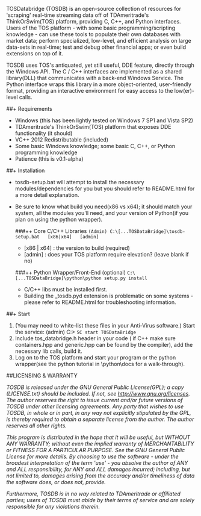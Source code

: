 TOSDatabridge (TOSDB) is an open-source collection of resources for 'scraping' real-time streaming data off of TDAmeritrade's ThinkOrSwim(TOS) platform, providing C, C++, and Python interfaces. Users of the TOS platform - with some basic programming/scripting knowledge - can use these tools to populate their own databases with market data; perform specialized, low-level, and efficient analysis on large data-sets in real-time; test and debug other financial apps; or even build extensions on top of it.

TOSDB uses TOS's antiquated, yet still useful, DDE feature, directly through the Windows API. The C / C++ interfaces are implemented as a shared library(DLL) that communicates with a back-end Windows Service. The Python interface wraps this library in a more object-oriented, user-friendly format, providing an interactive environment for easy access to the low(er)-level calls. 

##+ Requirements
- Windows (this has been lightly tested on Windows 7 SP1 and Vista SP2)
- TDAmeritrade's ThinkOrSwim(TOS) platform that exposes DDE functionality (it should)
- VC++ 2012 Redistributable (included)
- Some basic Windows knowledge; some basic C, C++, or Python programming knowledge
- Patience (this is v0.1-alpha)
  
##+ Installation
- tosdb-setup.bat will attempt to install the necessary modules/dependencies for you but you should refer to README.html for a more detail explanation.
- Be sure to know what build you need(x86 vs x64); it should match your system, all the modules you'll need, and your version of Python(if you plan on using the python wrapper).

   ###++ Core C/C++ Libraries
   `(Admin) C:\[...TOSDataBridge]\tosdb-setup.bat   [x86|x64]   [admin]`
   - [x86 | x64] : the version to build (required)
   - [admin] : does your TOS platform require elevation? (leave blank if no)

   ###++ Python Wrapper/Front-End (optional)
   `C:\[...TOSDataBridge]\python\python setup.py install`
   - C/C++ libs must be installed first.
   - Building the _tosdb.pyd extension is problematic on some systems - please refer to README.html for troubleshooting information.


##+ Start
1. (You may need to white-list these files in your Anti-Virus software.) Start the service: (admin) C:\> `SC start TOSDataBridge`
2. Include tos_databridge.h header in your code ( if C++ make sure containers.hpp and generic.hpp can be found by the compiler), add the necessary lib calls, build it.
3. Log on to the TOS platform and start your program or the python wrapper(see the python tutorial in \python\docs for a walk-through).


##LICENSING & WARRANTY

*TOSDB is released under the GNU General Public License(GPL); a copy (LICENSE.txt) should be included. If not, see http://www.gnu.org/licenses. The author reserves the right to issue current and/or future versions of TOSDB under other licensing agreements. Any party that wishes to use TOSDB, in whole or in part, in any way not explicitly stipulated by the GPL, is thereby required to obtain a separate license from the author. The author reserves all other rights.*

*This program is distributed in the hope that it will be useful, but WITHOUT ANY WARRANTY; without even the implied warranty of MERCHANTABILITY or FITNESS FOR A PARTICULAR PURPOSE. See the GNU General Public License for more details. By choosing to use the software - under the broadest interpretation of the term 'use' - you absolve the author of ANY and ALL responsibility, for ANY and ALL damages incurred; including, but not limited to, damages arising from the accuracy and/or timeliness of data the software does, or does not, provide.*     

*Furthermore, TOSDB is in no way related to TDAmeritrade or affiliated parties; users of TOSDB must abide by their terms of service and are solely responsible for any violations therein.*